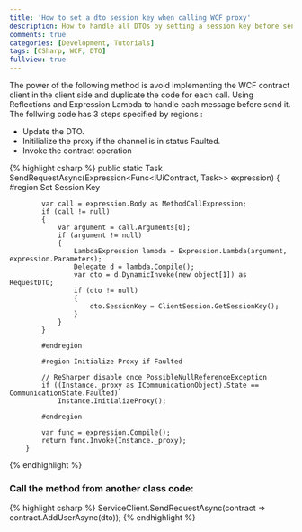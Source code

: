 ```yaml
---
title: 'How to set a dto session key when calling WCF proxy'
description: How to handle all DTOs by setting a session key before sending to WCF host using expression lambda
comments: true
categories: [Development, Tutorials]
tags: [CSharp, WCF, DTO]
fullview: true
--- 
```


The power of the following method is avoid implementing the WCF contract client in the client side and duplicate the code for each call.
Using Reflections and Expression Lambda to handle each message before send it. 
The follwing code has 3 steps specified by regions :

- Update the DTO.
- Initilialize the proxy if the channel is in status Faulted.
- Invoke the contract operation

{% highlight csharp %}
public static Task<RequestResponse> SendRequestAsync(Expression<Func<IUiContract, Task<RequestResponse>>> expression)
        {
            #region Set Session Key

            var call = expression.Body as MethodCallExpression;
            if (call != null)
            {
                var argument = call.Arguments[0];
                if (argument != null)
                {
                    LambdaExpression lambda = Expression.Lambda(argument, expression.Parameters);
                    Delegate d = lambda.Compile();
                    var dto = d.DynamicInvoke(new object[1]) as RequestDTO;
                    if (dto != null)
                    {
                        dto.SessionKey = ClientSession.GetSessionKey();
                    }
                }
            }

            #endregion

            #region Initialize Proxy if Faulted

            // ReSharper disable once PossibleNullReferenceException
            if ((Instance._proxy as ICommunicationObject).State == CommunicationState.Faulted)
                Instance.InitializeProxy();

            #endregion

            var func = expression.Compile();
            return func.Invoke(Instance._proxy);
        }
{% endhighlight %}
<br />
### Call the method from another class code: 

{% highlight csharp %}
  ServiceClient.SendRequestAsync(contract => contract.AddUserAsync(dto));
{% endhighlight %}

